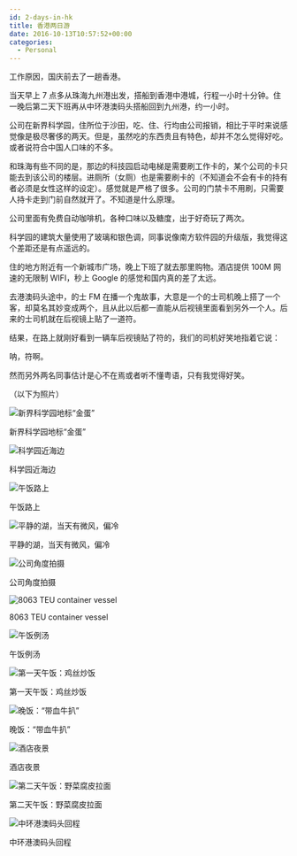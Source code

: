 ```yaml
---
id: 2-days-in-hk
title: 香港两日游
date: 2016-10-13T10:57:52+00:00
categories:
  - Personal
---
```

工作原因，国庆前去了一趟香港。

当天早上 7 点多从珠海九州港出发，搭船到香港中港城，行程一小时十分钟。住一晚后第二天下班再从中环港澳码头搭船回到九州港，约一小时。

公司在新界科学园，住所位于沙田，吃、住、行均由公司报销，相比于平时来说感觉像是极尽奢侈的两天。但是，虽然吃的东西贵且有特色，却并不怎么觉得好吃。或者说符合中国人口味的不多。

和珠海有些不同的是，那边的科技园启动电梯是需要刷工作卡的，某个公司的卡只能去到该公司的楼层。进厕所（女厕）也是需要刷卡的（不知道会不会有卡的持有者必须是女性这样的设定）。感觉就是严格了很多。公司的门禁卡不用刷，只需要人持卡走到门前自然就开了。不知道是什么原理。

公司里面有免费自动咖啡机，各种口味以及糖度，出于好奇玩了两次。

科学园的建筑大量使用了玻璃和银色调，同事说像南方软件园的升级版，我觉得这个差距还是有点遥远的。

住的地方附近有一个新城市广场，晚上下班了就去那里购物。酒店提供 100M 网速的无限制 WIFI，秒上 Google 的感觉和国内真的差了太远。

去港澳码头途中，的士 FM 在播一个鬼故事，大意是一个的士司机晚上搭了一个客，却莫名其妙变成两个，且从此以后都一直能从后视镜里面看到另外一个人。后来的士司机就在后视镜上贴了一道符。

结果，在路上就刚好看到一辆车后视镜贴了符的，我们的司机好笑地指着它说：

呐，符啊。

然而另外两名同事估计是心不在焉或者听不懂粤语，只有我觉得好笑。

<!--more-->

（以下为照片）

![新界科学园地标“金蛋”](http://7xjbxm.com1.z0.glb.clouddn.com/IMG_1293.jpg)

新界科学园地标“金蛋”

![科学园近海边](http://7xjbxm.com1.z0.glb.clouddn.com/IMG_1295.jpg)

科学园近海边

![午饭路上](http://7xjbxm.com1.z0.glb.clouddn.com/IMG_1296.jpg)

午饭路上

![平静的湖，当天有微风，偏冷](http://7xjbxm.com1.z0.glb.clouddn.com/IMG_1300.jpg)

平静的湖，当天有微风，偏冷

![公司角度拍摄](http://7xjbxm.com1.z0.glb.clouddn.com/IMG_1301.jpg)

公司角度拍摄

![8063 TEU container vessel](http://7xjbxm.com1.z0.glb.clouddn.com/FullSizeRender.jpg)

8063 TEU container vessel

![午饭例汤](http://7xjbxm.com1.z0.glb.clouddn.com/IMG_1297.jpg)

午饭例汤

![第一天午饭：鸡丝炒饭](http://7xjbxm.com1.z0.glb.clouddn.com/IMG_1298.jpg)

第一天午饭：鸡丝炒饭

![晚饭：“带血牛扒”](http://7xjbxm.com1.z0.glb.clouddn.com/IMG_1303.jpg)

晚饭：“带血牛扒”

![酒店夜景](http://7xjbxm.com1.z0.glb.clouddn.com/IMG_1307.jpg)

酒店夜景

![第二天午饭：野菜腐皮拉面](http://7xjbxm.com1.z0.glb.clouddn.com/IMG_1377.jpg)

第二天午饭：野菜腐皮拉面

![中环港澳码头回程](http://7xjbxm.com1.z0.glb.clouddn.com/IMG_1317.jpg)

中环港澳码头回程
